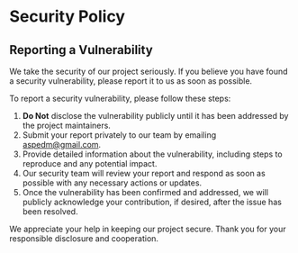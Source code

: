 # Security Policy

## Reporting a Vulnerability

We take the security of our project seriously. If you believe you have found a security vulnerability, please report it to us as soon as possible.

To report a security vulnerability, please follow these steps:

1. **Do Not** disclose the vulnerability publicly until it has been addressed by the project maintainers.
2. Submit your report privately to our team by emailing [aspedm@gmail.com](mailto:aspedm@gmail.com).
3. Provide detailed information about the vulnerability, including steps to reproduce and any potential impact.
4. Our security team will review your report and respond as soon as possible with any necessary actions or updates.
5. Once the vulnerability has been confirmed and addressed, we will publicly acknowledge your contribution, if desired, after the issue has been resolved.

We appreciate your help in keeping our project secure. Thank you for your responsible disclosure and cooperation.